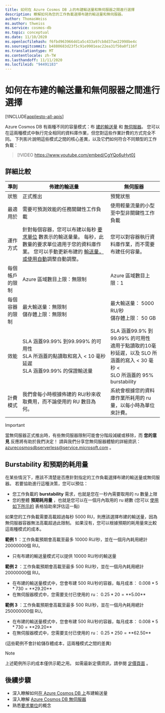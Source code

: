 ```yaml
---
title: 如何在 Azure Cosmos DB 上的布建輸送量和無伺服器之間進行選擇
description: 瞭解如何為您的工作負載選擇布建的輸送量和無伺服器。
author: ThomasWeiss
ms.author: thweiss
ms.service: cosmos-db
ms.topic: conceptual
ms.date: 11/10/2020
ms.openlocfilehash: f6fbd963966dd1a5c433a97cb8d37ae22998be4c
ms.sourcegitcommit: b4880683d23f5c91e9901eac22ea31f50a0f116f
ms.translationtype: MT
ms.contentlocale: zh-TW
ms.lasthandoff: 11/11/2020
ms.locfileid: "94491183"
---
```

# <a name="how-to-choose-between-provisioned-throughput-and-serverless"></a>如何在布建的輸送量和無伺服器之間進行選擇
[!INCLUDE[appliesto-all-apis](includes/appliesto-all-apis.md)]

Azure Cosmos DB 有兩種不同的容量模式：布 [建的輸送量](set-throughput.md) 和 [無伺服器](serverless.md)。 您可以在這兩種模式中執行完全相同的資料庫作業，但您對這些作業計費的方式完全不同。 下列影片說明這些模式之間的核心差異，以及它們如何符合不同類型的工作負載：

> [!VIDEO https://www.youtube.com/embed/CgYQo6uHyt0]

## <a name="detailed-comparison"></a>詳細比較

| 準則 | 佈建的輸送量 | 無伺服器 |
| --- | --- | --- |
| 狀態 | 正式推出 | 預覽狀態 |
| 最適用於 | 需要可預測效能的任務關鍵性工作負載 | 使用輕量流量的小型至中型非關鍵性工作負載 |
| 運作方式 | 針對每個容器，您可以布建以每秒 [要求單位](request-units.md) 數表示的輸送量量。 每秒，此數量的要求單位適用于您的資料庫作業。 您可以手動更新布建的 [輸送量，或使用自動](provision-throughput-autoscale.md)調整自動調整。 | 您可以對容器執行資料庫作業，而不需要布建任何容量。 |
| 每個帳戶的限制 | Azure 區域數目上限：無限制 | Azure 區域數目上限：1 |
| 每個容器的限制 | 最大輸送量：無限制<br>儲存體上限：無限制 | 最大輸送量： 5000 RU/秒<br>儲存體上限： 50 GB |
| 效能 | SLA 涵蓋99.99% 到99.999% 的可用性<br>SLA 所涵蓋的點讀取和寫入 < 10 毫秒延遲<br>SLA 涵蓋99.99% 的保證輸送量 | SLA 涵蓋99.9% 到99.99% 的可用性<br>適用于點讀取的10毫秒延遲，以及 SLO 所涵蓋的寫入 < 30 毫秒 <<br>SLO 所涵蓋的 95% burstability |
| 計費模式 | 我們會每小時根據佈建的 RU/秒來收取費用，而不論使用的 RU 數目為何。 | 系統會根據您的資料庫作業所耗用的 ru 量，以每小時為單位來計費。 |

> [!IMPORTANT]
> 當無伺服器正式推出時，有些無伺服器限制可能會分階段減緩或移除，而 **您的意見** 反應將有助於我們決定！ 請與我們分享您無伺服器體驗的詳細資訊： [azurecosmosdbserverless@service.microsoft.com](mailto:azurecosmosdbserverless@service.microsoft.com) 。

## <a name="burstability-and-expected-consumption"></a>Burstability 和預期的耗用量

在某些情況下，應該不清楚是否應針對指定的工作負載選擇布建的輸送量或無伺服器。 若要協助進行這種決策，您可以預估：

- 您工作負載的 **burstability** 需求，也就是您在一秒內需要取用的 ru 數量上限
- 您的整體 **預期耗用量** ，也就是您可以在一個月內取用的 ru 總數 (您可以 [使用如下所示的](plan-manage-costs.md#estimating-serverless-costs) 表格協助來評估這一點) 

如果您的工作負載需要高載超過每秒 5000 RU，則應該選擇布建的輸送量，因為無伺服器容器無法高載超過此限制。 如果沒有，您可以根據預期的耗用量來比較這兩種模式的成本。

**範例 1** ：工作負載預期會高載至最多 10000 RU/秒，並在一個月內耗用總計20000000個 RU。

- 只有布建的輸送量模式可以提供 10000 RU/秒的輸送量

**範例 2** ：工作負載預期會高載至最多 500 RU/秒，並在一個月內耗用總計20000000個 RU。

- 在布建的輸送量模式中，您會布建 500 RU/秒的容器，每月成本： $0.008 * 5 * 730 = **$29.20**
- 在無伺服器模式中，您需要支付已使用的 ru： $0.25 * 20 = **$5.00**

**範例 3** ：工作負載預期會高載至最多 500 RU/秒，並在一個月內耗用總計250000000個 RU。

- 在布建的輸送量模式中，您會布建 500 RU/秒的容器，每月成本： $0.008 * 5 * 730 = **$29.20**
- 在無伺服器模式中，您需要支付已使用的 ru： $0.25 * 250 = **$62.50**

 (這些範例不會計給儲存體成本，這兩種模式之間的差異) 

> [!NOTE]
> 上述範例所示的成本僅供示範之用。 如需最新定價資訊，請參閱 [定價頁面](https://azure.microsoft.com/pricing/details/cosmos-db/) 。

## <a name="next-steps"></a>後續步驟

- 深入瞭解如何[在 Azure Cosmos DB 上](set-throughput.md)布建輸送量
- 深入瞭解 [Azure Cosmos DB 無伺服器](serverless.md)
- 熟悉[要求單位](request-units.md)的概念
